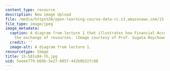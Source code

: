 ```yaml
---
content_type: resource
description: New image Upload
file: /media/https%3A/open-learning-course-data-rc.s3.amazonaws.com/15-501-introduction-to-financial-and-managerial-accounting-spring-2004/5eeee779b69b3e278057442b0b32fc08_15-501s04-th.jpg
file_type: image/jpeg
image_metadata:
  caption: A diagram from lecture 1 that illustrates how Financial Accounting promotes
    the exchange of resources. (Image courtesy of Prof. Sugata Roychowdhury.)
  credit: ''
  image-alt: A diagram from lecture 1.
resourcetype: Image
title: 15-501s04-th.jpg
uid: 5eeee779-b69b-3e27-8057-442b0b32fc08
---
```

